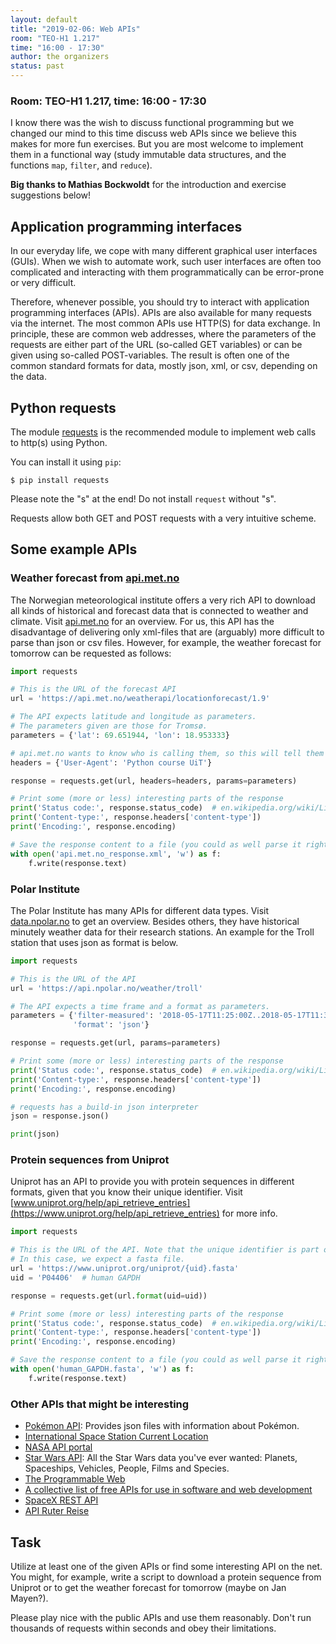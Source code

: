 ```yaml
---
layout: default
title: "2019-02-06: Web APIs"
room: "TEO-H1 1.217"
time: "16:00 - 17:30"
author: the organizers
status: past
---
```


### Room: TEO-H1 1.217, time: 16:00 - 17:30

I know there was the wish to discuss functional programming but we changed our mind
to this time discuss web APIs since we believe this makes for more fun exercises.
But you are most welcome to implement them in a functional way (study immutable data
structures, and the functions `map`, `filter`, and `reduce`).

**Big thanks to Mathias Bockwoldt** for the introduction and exercise
suggestions below!


## Application programming interfaces

In our everyday life, we cope with many different graphical user interfaces
(GUIs). When we wish to automate work, such user interfaces are often too
complicated and interacting with them programmatically can be error-prone or
very difficult.

Therefore, whenever possible, you should try to interact with application
programming interfaces (APIs). APIs are also available for many requests via the
internet. The most common APIs use HTTP(S) for data exchange. In principle,
these are common web addresses, where the parameters of the requests are either
part of the URL (so-called GET variables) or can be given using so-called
POST-variables. The result is often one of the common standard formats for
data, mostly json, xml, or csv, depending on the data.


## Python requests

The module [requests](http://docs.python-requests.org) is the recommended
module to implement web calls to http(s) using Python.

You can install it using `pip`:
```
$ pip install requests
```
Please note the "s" at the end! Do not install `request` without "s".

Requests allow both GET and POST requests with a very intuitive scheme.


## Some example APIs

### Weather forecast from [api.met.no](https://api.met.no)

The Norwegian meteorological institute offers a very rich API to download all
kinds of historical and forecast data that is connected to weather and climate.
Visit [api.met.no](https://api.met.no) for an overview. For us, this API has
the disadvantage of delivering only xml-files that are (arguably) more
difficult to parse than json or csv files. However, for example, the weather
forecast for tomorrow can be requested as follows:

```python
import requests

# This is the URL of the forecast API
url = 'https://api.met.no/weatherapi/locationforecast/1.9'

# The API expects latitude and longitude as parameters.
# The parameters given are those for Tromsø.
parameters = {'lat': 69.651944, 'lon': 18.953333}

# api.met.no wants to know who is calling them, so this will tell them
headers = {'User-Agent': 'Python course UiT'}

response = requests.get(url, headers=headers, params=parameters)

# Print some (more or less) interesting parts of the response
print('Status code:', response.status_code)  # en.wikipedia.org/wiki/List_of_HTTP_status_codes
print('Content-type:', response.headers['content-type'])
print('Encoding:', response.encoding)

# Save the response content to a file (you could as well parse it right-away)
with open('api.met.no_response.xml', 'w') as f:
    f.write(response.text)
```


### Polar Institute

The Polar Institute has many APIs for different data types. Visit
[data.npolar.no](https://data.npolar.no/home/) to get an overview. Besides
others, they have historical minutely weather data for their research stations.
An example for the Troll station that uses json as format is below.

```python
import requests

# This is the URL of the API
url = 'https://api.npolar.no/weather/troll'

# The API expects a time frame and a format as parameters.
parameters = {'filter-measured': '2018-05-17T11:25:00Z..2018-05-17T11:30:00',
              'format': 'json'}

response = requests.get(url, params=parameters)

# Print some (more or less) interesting parts of the response
print('Status code:', response.status_code)  # en.wikipedia.org/wiki/List_of_HTTP_status_codes
print('Content-type:', response.headers['content-type'])
print('Encoding:', response.encoding)

# requests has a build-in json interpreter
json = response.json()

print(json)
```


### Protein sequences from Uniprot

Uniprot has an API to provide you with protein sequences in different formats,
given that you know their unique identifier. Visit
[www.uniprot.org/help/api_retrieve_entries](https://www.uniprot.org/help/api_retrieve_entries)
for more info.

```python
import requests

# This is the URL of the API. Note that the unique identifier is part of the URL.
# In this case, we expect a fasta file.
url = 'https://www.uniprot.org/uniprot/{uid}.fasta'
uid = 'P04406'  # human GAPDH

response = requests.get(url.format(uid=uid))

# Print some (more or less) interesting parts of the response
print('Status code:', response.status_code)  # en.wikipedia.org/wiki/List_of_HTTP_status_codes
print('Content-type:', response.headers['content-type'])
print('Encoding:', response.encoding)

# Save the response content to a file (you could as well parse it right-away)
with open('human_GAPDH.fasta', 'w') as f:
    f.write(response.text)
```


### Other APIs that might be interesting

- [Pokémon API](https://pokeapi.co): Provides json files with information about Pokémon.
- [International Space Station Current Location](http://open-notify.org/Open-Notify-API/ISS-Location-Now/)
- [NASA API portal](https://api.nasa.gov)
- [Star Wars API](https://swapi.co): All the Star Wars data you've ever wanted: Planets, Spaceships, Vehicles, People, Films and Species.
- [The Programmable Web](https://www.programmableweb.com)
- [A collective list of free APIs for use in software and web development](https://github.com/toddmotto/public-apis)
- [SpaceX REST API](https://github.com/r-spacex/SpaceX-API)
- [API Ruter Reise](https://reisapi.ruter.no/help)


## Task

Utilize at least one of the given APIs or find some interesting API on the net.
You might, for example, write a script to download a protein sequence from
Uniprot or to get the weather forecast for tomorrow (maybe on Jan Mayen?).

Please play nice with the public APIs and use them reasonably. Don't run
thousands of requests within seconds and obey their limitations.

